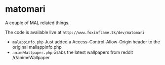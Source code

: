 # matomari

A couple of MAL related things.

The code is available live at ```http://www.foxinflame.tk/dev/matomari```

- ```malappinfo.php``` Just added a Access-Control-Allow-Origin header to the original mallappinfo.php
- ```animeWallpaper.php``` Grabs the latest wallpapers from reddit /r/animeWallpaper
